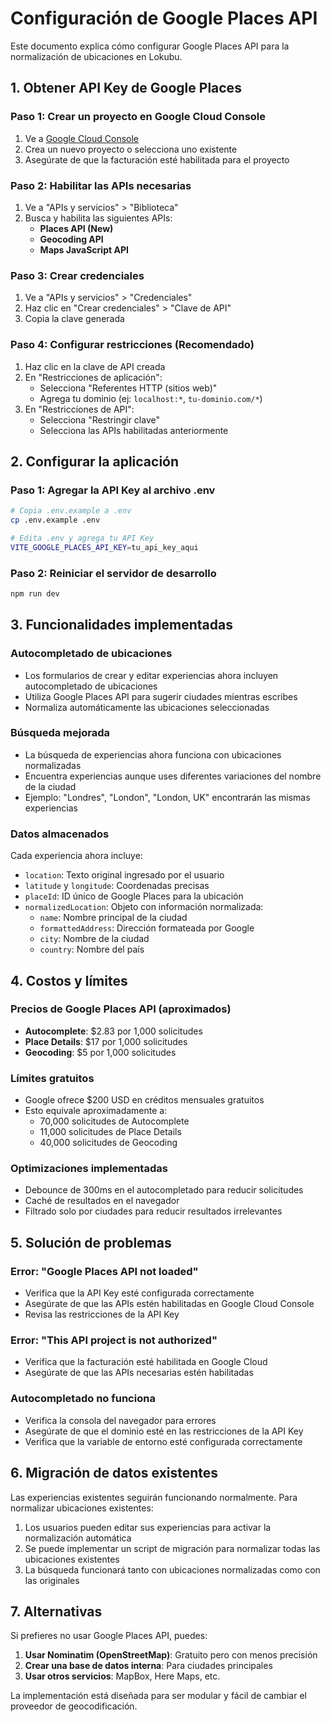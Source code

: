 # Configuración de Google Places API

Este documento explica cómo configurar Google Places API para la normalización de ubicaciones en Lokubu.

## 1. Obtener API Key de Google Places

### Paso 1: Crear un proyecto en Google Cloud Console
1. Ve a [Google Cloud Console](https://console.cloud.google.com/)
2. Crea un nuevo proyecto o selecciona uno existente
3. Asegúrate de que la facturación esté habilitada para el proyecto

### Paso 2: Habilitar las APIs necesarias
1. Ve a "APIs y servicios" > "Biblioteca"
2. Busca y habilita las siguientes APIs:
   - **Places API (New)**
   - **Geocoding API**
   - **Maps JavaScript API**

### Paso 3: Crear credenciales
1. Ve a "APIs y servicios" > "Credenciales"
2. Haz clic en "Crear credenciales" > "Clave de API"
3. Copia la clave generada

### Paso 4: Configurar restricciones (Recomendado)
1. Haz clic en la clave de API creada
2. En "Restricciones de aplicación":
   - Selecciona "Referentes HTTP (sitios web)"
   - Agrega tu dominio (ej: `localhost:*`, `tu-dominio.com/*`)
3. En "Restricciones de API":
   - Selecciona "Restringir clave"
   - Selecciona las APIs habilitadas anteriormente

## 2. Configurar la aplicación

### Paso 1: Agregar la API Key al archivo .env
```bash
# Copia .env.example a .env
cp .env.example .env

# Edita .env y agrega tu API Key
VITE_GOOGLE_PLACES_API_KEY=tu_api_key_aqui
```

### Paso 2: Reiniciar el servidor de desarrollo
```bash
npm run dev
```

## 3. Funcionalidades implementadas

### Autocompletado de ubicaciones
- Los formularios de crear y editar experiencias ahora incluyen autocompletado de ubicaciones
- Utiliza Google Places API para sugerir ciudades mientras escribes
- Normaliza automáticamente las ubicaciones seleccionadas

### Búsqueda mejorada
- La búsqueda de experiencias ahora funciona con ubicaciones normalizadas
- Encuentra experiencias aunque uses diferentes variaciones del nombre de la ciudad
- Ejemplo: "Londres", "London", "London, UK" encontrarán las mismas experiencias

### Datos almacenados
Cada experiencia ahora incluye:
- `location`: Texto original ingresado por el usuario
- `latitude` y `longitude`: Coordenadas precisas
- `placeId`: ID único de Google Places para la ubicación
- `normalizedLocation`: Objeto con información normalizada:
  - `name`: Nombre principal de la ciudad
  - `formattedAddress`: Dirección formateada por Google
  - `city`: Nombre de la ciudad
  - `country`: Nombre del país

## 4. Costos y límites

### Precios de Google Places API (aproximados)
- **Autocomplete**: $2.83 por 1,000 solicitudes
- **Place Details**: $17 por 1,000 solicitudes
- **Geocoding**: $5 por 1,000 solicitudes

### Límites gratuitos
- Google ofrece $200 USD en créditos mensuales gratuitos
- Esto equivale aproximadamente a:
  - 70,000 solicitudes de Autocomplete
  - 11,000 solicitudes de Place Details
  - 40,000 solicitudes de Geocoding

### Optimizaciones implementadas
- Debounce de 300ms en el autocompletado para reducir solicitudes
- Caché de resultados en el navegador
- Filtrado solo por ciudades para reducir resultados irrelevantes

## 5. Solución de problemas

### Error: "Google Places API not loaded"
- Verifica que la API Key esté configurada correctamente
- Asegúrate de que las APIs estén habilitadas en Google Cloud Console
- Revisa las restricciones de la API Key

### Error: "This API project is not authorized"
- Verifica que la facturación esté habilitada en Google Cloud
- Asegúrate de que las APIs necesarias estén habilitadas

### Autocompletado no funciona
- Verifica la consola del navegador para errores
- Asegúrate de que el dominio esté en las restricciones de la API Key
- Verifica que la variable de entorno esté configurada correctamente

## 6. Migración de datos existentes

Las experiencias existentes seguirán funcionando normalmente. Para normalizar ubicaciones existentes:

1. Los usuarios pueden editar sus experiencias para activar la normalización automática
2. Se puede implementar un script de migración para normalizar todas las ubicaciones existentes
3. La búsqueda funcionará tanto con ubicaciones normalizadas como con las originales

## 7. Alternativas

Si prefieres no usar Google Places API, puedes:

1. **Usar Nominatim (OpenStreetMap)**: Gratuito pero con menos precisión
2. **Crear una base de datos interna**: Para ciudades principales
3. **Usar otros servicios**: MapBox, Here Maps, etc.

La implementación está diseñada para ser modular y fácil de cambiar el proveedor de geocodificación.
